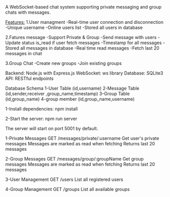 <REAL-TIME CHAT SYSTEM>
A WebSocket-based chat system supporting private messaging and group chats with messages.

<Features:>
1.User managment
-Real-time user connection and disconnection
-Unique username
-Online users list
-Stored all users in database


2.Fatures message
-Support Private & Group
-Send message with users 
-Update status is_read if user fetch messages
-Timestamp for all messages
-Stored all messages in database
-Real time read messages
-Fetch last 20 messages in chat

3.Group Chat
-Create new groups
-Join existing groups


<Technology Stack>
Backend: Node.js with Express.js
WebSocket: ws library
Database: SQLite3
API: RESTful endpoints

Database Schema
1-User Table (id,username)
2-Message Table (id,sender,receiver ,group_name,timestamp)
3-Group Table (id,group_name)
4-group member (id,group_name,username)




<Installation>
1-Install dependencies:
npm install

2-Start the server:
npm run server

The server will start on port 5001 by default.

<API Endpoints>
1-Private Messages
GET /messages/private/:username
Get user's private messages
Messages are marked as read when fetching
Returns last 20 messages

2-Group Messages
GET /messages/group/:groupName
Get group messages
Messages are marked as read when fetching
Returns last 20 messages

3-User Management
GET /users
List all registered users


4-Group Management
GET /groups
List all available groups



